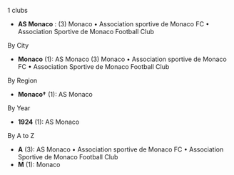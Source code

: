 1 clubs

- **AS Monaco** : (3) Monaco • Association sportive de Monaco FC • Association Sportive de Monaco Football Club




By City

- **Monaco** (1): AS Monaco  (3) Monaco • Association sportive de Monaco FC • Association Sportive de Monaco Football Club




By Region

- **Monaco†** (1):   AS Monaco




By Year

- **1924** (1):   AS Monaco






By A to Z

- **A** (3): AS Monaco • Association sportive de Monaco FC • Association Sportive de Monaco Football Club
- **M** (1): Monaco




